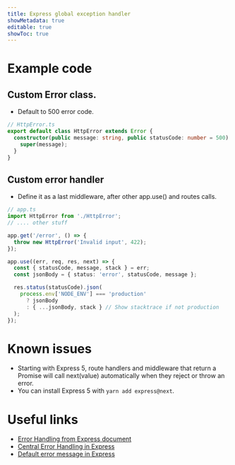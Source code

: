 ```yaml
---
title: Express global exception handler
showMetadata: true
editable: true
showToc: true
---
```


# Example code

## Custom Error class.
- Default to 500 error code.
```ts
// HttpError.ts
export default class HttpError extends Error {
  constructor(public message: string, public statusCode: number = 500) {
    super(message);
  }
}
```

## Custom error handler
- Define it as a last middleware, after other app.use() and routes calls.
```ts
// app.ts
import HttpError from './HttpError';
// .... other stuff

app.get('/error', () => {
  throw new HttpError('Invalid input', 422);
});

app.use((err, req, res, next) => {
  const { statusCode, message, stack } = err;
  const jsonBody = { status: 'error', statusCode, message };

  res.status(statusCode).json(
    process.env['NODE_ENV'] === 'production'
      ? jsonBody
      : { ...jsonBody, stack } // Show stacktrace if not production
  );
});
```

# Known issues
- Starting with Express 5, route handlers and middleware that return a Promise will call next(value) automatically when they reject or throw an error.
- You can install Express 5 with `yarn add express@next`.

# Useful links
- [Error Handling from Express document](https://expressjs.com/en/guide/error-handling.html)
- [Central Error Handling in Express](https://dev.to/nedsoft/central-error-handling-in-express-3aej)
- [Default error message in Express](https://github.com/expressjs/express/blob/master/examples/error-pages/views/500.ejs#L3)
